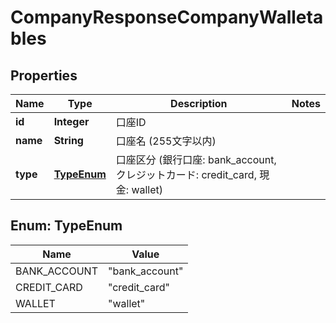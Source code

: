 

# CompanyResponseCompanyWalletables


## Properties

Name | Type | Description | Notes
------------ | ------------- | ------------- | -------------
**id** | **Integer** | 口座ID | 
**name** | **String** | 口座名 (255文字以内) | 
**type** | [**TypeEnum**](#TypeEnum) | 口座区分 (銀行口座: bank_account, クレジットカード: credit_card, 現金: wallet) | 



## Enum: TypeEnum

Name | Value
---- | -----
BANK_ACCOUNT | &quot;bank_account&quot;
CREDIT_CARD | &quot;credit_card&quot;
WALLET | &quot;wallet&quot;




